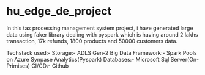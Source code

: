 # hu_edge_de_project

In this tax processing management system project, i have generated large data using faker library dealing with pyspark which is having around 2 lakhs transaction, 17k refunds, 1800 products and 50000 customers data.

Techstack used:- 
Storage:- ADLS Gen-2
Big Data Framework:- Spark Pools on Azure Synpase Analytics(Pyspark)
Databases:- Microsoft Sql Server(On-Primises)
CI/CD:- Github
